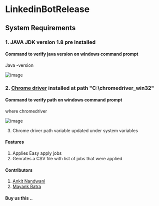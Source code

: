 # LinkedinBotRelease

## System Requirements
### 1. JAVA JDK version 1.8 pre installed 
#### Command to verify java version on windows command prompt
Java -version 

![image](https://user-images.githubusercontent.com/37073720/82620188-b86b7c00-9b8c-11ea-88c5-68d2748ec689.png)


### 2. [Chrome driver](https://chromedriver.chromium.org/downloads) installed at path "C:\chromedriver_win32" 

#### Command to verify path on windows command prompt
where chromedriver

![image](https://user-images.githubusercontent.com/37073720/82511367-f8196180-9ac1-11ea-877c-a93a9c7adac6.png)

3. Chrome driver path variable updated under system variables 

#### Features
1. Applies Easy apply jobs 
2. Genrates a CSV file with list of jobs that were applied

#### Contributors
1. [Ankit Nandwani](https://about.me/ankitnandwani) 
2. [Mayank Batra](https://about.me/mayank_batra) 


#### Buy us this ..
